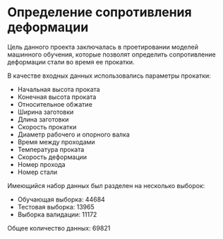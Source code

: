 # Определение сопротивления деформации 
Цель данного проекта заключалась в проетировании моделей машинного обучения, которые позволят определить сопротивление деформации стали во время ее прокатки.

В качестве входных данных использовались параметры прокатки:
- Начальная высота проката
- Конечная высота проката
- Относительное обжатие
- Ширина заготовки
- Длина заготовки
- Скорость прокатки
- Диаметр рабочего и опорного валка
- Время между проходами
- Температура проката
- Скорость деформации
- Номер прохода
- Номер стали

Имеющийся набор данных был разделен на несколько выборок:
- Обучающая выборка: 44684
- Тестовая выборка: 13965
- Выборка валидации: 11172

Общее количество данных: 69821

